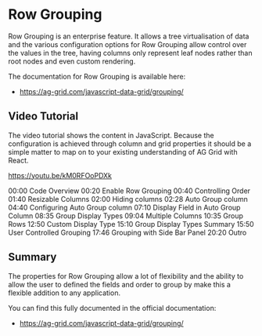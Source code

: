 # Row Grouping

Row Grouping is an enterprise feature. It allows a tree virtualisation of data and the various configuration options for Row Grouping allow control over the values in the tree, having columns only represent leaf nodes rather than root nodes and even custom rendering.

The documentation for Row Grouping is available here:

- https://ag-grid.com/javascript-data-grid/grouping/

## Video Tutorial

The video tutorial shows the content in JavaScript. Because the configuration is achieved through column and grid properties it should be a simple matter to map on to your existing understanding of AG Grid with React.

https://youtu.be/kM0RFOoPDXk

00:00 Code Overview
00:20 Enable Row Grouping
00:40 Controlling Order
01:40 Resizable Columns
02:00 Hiding columns
02:28 Auto Group column
04:40 Configuring Auto Group column
07:10 Display Field in Auto Group Column
08:35 Group Display Types
09:04 Multiple Columns
10:35 Group Rows
12:50 Custom Display Type
15:10 Group Display Types Summary
15:50 User Controlled Grouping
17:46 Grouping with Side Bar Panel
20:20 Outro



## Summary

The properties for Row Grouping allow a lot of flexibility and the ability to allow the user to defined the fields and order to group by make this a flexible addition to any application.

You can find this fully documented in the official documentation:

- https://ag-grid.com/javascript-data-grid/grouping/

